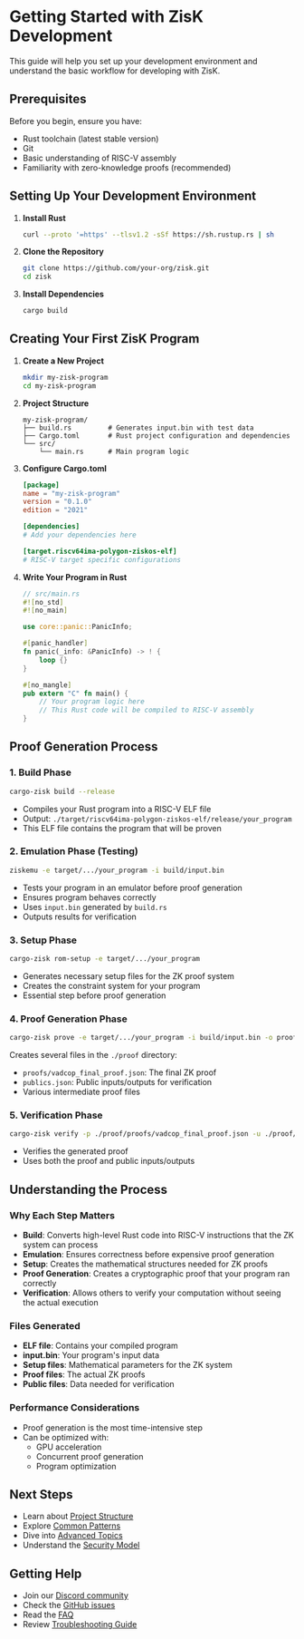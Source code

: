 # Getting Started with ZisK Development

This guide will help you set up your development environment and understand the basic workflow for developing with ZisK.

## Prerequisites

Before you begin, ensure you have:
- Rust toolchain (latest stable version)
- Git
- Basic understanding of RISC-V assembly
- Familiarity with zero-knowledge proofs (recommended)

## Setting Up Your Development Environment

1. **Install Rust**
   ```bash
   curl --proto '=https' --tlsv1.2 -sSf https://sh.rustup.rs | sh
   ```

2. **Clone the Repository**
   ```bash
   git clone https://github.com/your-org/zisk.git
   cd zisk
   ```

3. **Install Dependencies**
   ```bash
   cargo build
   ```

## Creating Your First ZisK Program

1. **Create a New Project**
   ```bash
   mkdir my-zisk-program
   cd my-zisk-program
   ```

2. **Project Structure**
   ```
   my-zisk-program/
   ├── build.rs         # Generates input.bin with test data
   ├── Cargo.toml       # Rust project configuration and dependencies
   └── src/
       └── main.rs      # Main program logic
   ```

3. **Configure Cargo.toml**
   ```toml
   [package]
   name = "my-zisk-program"
   version = "0.1.0"
   edition = "2021"

   [dependencies]
   # Add your dependencies here

   [target.riscv64ima-polygon-ziskos-elf]
   # RISC-V target specific configurations
   ```

4. **Write Your Program in Rust**
   ```rust
   // src/main.rs
   #![no_std]
   #![no_main]

   use core::panic::PanicInfo;

   #[panic_handler]
   fn panic(_info: &PanicInfo) -> ! {
       loop {}
   }

   #[no_mangle]
   pub extern "C" fn main() {
       // Your program logic here
       // This Rust code will be compiled to RISC-V assembly
   }
   ```

## Proof Generation Process

### 1. Build Phase
```bash
cargo-zisk build --release
```
- Compiles your Rust program into a RISC-V ELF file
- Output: `./target/riscv64ima-polygon-ziskos-elf/release/your_program`
- This ELF file contains the program that will be proven

### 2. Emulation Phase (Testing)
```bash
ziskemu -e target/.../your_program -i build/input.bin
```
- Tests your program in an emulator before proof generation
- Ensures program behaves correctly
- Uses `input.bin` generated by `build.rs`
- Outputs results for verification

### 3. Setup Phase
```bash
cargo-zisk rom-setup -e target/.../your_program
```
- Generates necessary setup files for the ZK proof system
- Creates the constraint system for your program
- Essential step before proof generation

### 4. Proof Generation Phase
```bash
cargo-zisk prove -e target/.../your_program -i build/input.bin -o proof -a -y
```
Creates several files in the `./proof` directory:
- `proofs/vadcop_final_proof.json`: The final ZK proof
- `publics.json`: Public inputs/outputs for verification
- Various intermediate proof files

### 5. Verification Phase
```bash
cargo-zisk verify -p ./proof/proofs/vadcop_final_proof.json -u ./proof/publics.json
```
- Verifies the generated proof
- Uses both the proof and public inputs/outputs

## Understanding the Process

### Why Each Step Matters
- **Build**: Converts high-level Rust code into RISC-V instructions that the ZK system can process
- **Emulation**: Ensures correctness before expensive proof generation
- **Setup**: Creates the mathematical structures needed for ZK proofs
- **Proof Generation**: Creates a cryptographic proof that your program ran correctly
- **Verification**: Allows others to verify your computation without seeing the actual execution

### Files Generated
- **ELF file**: Contains your compiled program
- **input.bin**: Your program's input data
- **Setup files**: Mathematical parameters for the ZK system
- **Proof files**: The actual ZK proofs
- **Public files**: Data needed for verification

### Performance Considerations
- Proof generation is the most time-intensive step
- Can be optimized with:
  - GPU acceleration
  - Concurrent proof generation
  - Program optimization

## Next Steps

- Learn about [Project Structure](./project_structure.md)
- Explore [Common Patterns](./common_patterns.md)
- Dive into [Advanced Topics](./advanced_topics.md)
- Understand the [Security Model](./security_model.md)

## Getting Help

- Join our [Discord community](https://discord.gg/zisk)
- Check the [GitHub issues](https://github.com/your-org/zisk/issues)
- Read the [FAQ](../appendix/faq.md)
- Review [Troubleshooting Guide](../appendix/troubleshooting.md) 
